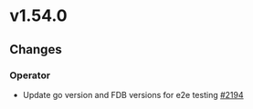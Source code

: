 # v1.54.0

## Changes

### Operator

* Update go version and FDB versions for e2e testing [#2194](https://github.com/FoundationDB/fdb-kubernetes-operator/pull/2194)
